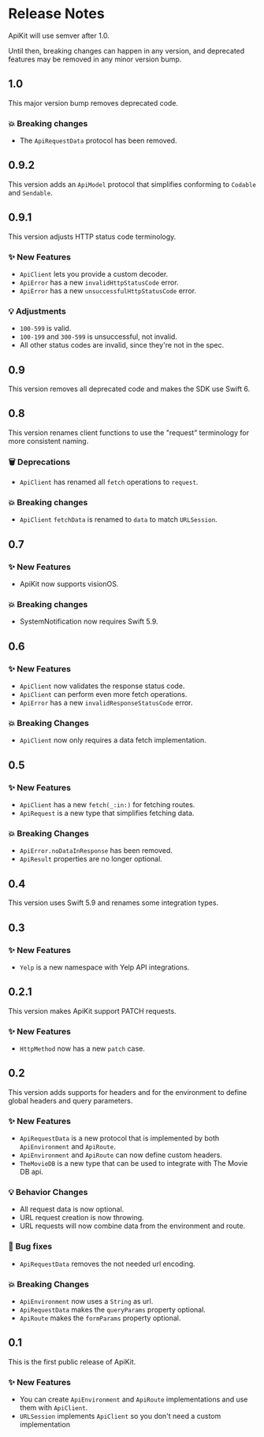 # Release Notes

ApiKit will use semver after 1.0. 

Until then, breaking changes can happen in any version, and deprecated features may be removed in any minor version bump.



## 1.0

This major version bump removes deprecated code.

### 💥 Breaking changes

* The `ApiRequestData` protocol has been removed.



## 0.9.2

This version adds an `ApiModel` protocol that simplifies conforming to `Codable` and `Sendable`.



## 0.9.1

This version adjusts HTTP status code terminology.

### ✨ New Features

* `ApiClient` lets you provide a custom decoder.
* `ApiError` has a new `invalidHttpStatusCode` error.
* `ApiError` has a new `unsuccessfulHttpStatusCode` error.

### 💡 Adjustments

* `100-599` is valid.
* `100-199` and `300-599` is unsuccessful, not invalid.
* All other status codes are invalid, since they're not in the spec. 



## 0.9

This version removes all deprecated code and makes the SDK use Swift 6. 



## 0.8

This version renames client functions to use the "request" terminology for more consistent naming. 

### 🗑️ Deprecations

* `ApiClient` has renamed all `fetch` operations to `request`.

### 💥 Breaking changes

* `ApiClient` `fetchData` is renamed to `data` to match `URLSession`.



## 0.7

### ✨ New Features

* ApiKit now supports visionOS.

### 💥 Breaking changes

* SystemNotification now requires Swift 5.9.



## 0.6

### ✨ New Features

* `ApiClient` now validates the response status code.
* `ApiClient` can perform even more fetch operations.
* `ApiError` has a new `invalidResponseStatusCode` error.

### 💥 Breaking Changes

* `ApiClient` now only requires a data fetch implementation.



## 0.5

### ✨ New Features

* `ApiClient` has a new `fetch(_:in:)` for fetching routes.
* `ApiRequest` is a new type that simplifies fetching data.

### 💥 Breaking Changes

* `ApiError.noDataInResponse` has been removed.
* `ApiResult` properties are no longer optional.



## 0.4

This version uses Swift 5.9 and renames some integration types.



## 0.3

### ✨ New Features

* `Yelp` is a new namespace with Yelp API integrations.



## 0.2.1

This version makes ApiKit support PATCH requests.

### ✨ New Features

* `HttpMethod` now has a new `patch` case.



## 0.2

This version adds supports for headers and for the environment to define global headers and query parameters.

### ✨ New Features

* `ApiRequestData` is a new protocol that is implemented by both `ApiEnvironment` and `ApiRoute`.
* `ApiEnvironment` and `ApiRoute` can now define custom headers.
* `TheMovieDB` is a new type that can be used to integrate with The Movie DB api. 

### 💡 Behavior Changes

* All request data is now optional.
* URL request creation is now throwing.
* URL requests will now combine data from the environment and route.

### 🐛 Bug fixes

* `ApiRequestData` removes the not needed url encoding.

### 💥 Breaking Changes

* `ApiEnvironment` now uses a `String` as url.
* `ApiRequestData` makes the `queryParams` property optional.
* `ApiRoute` makes the `formParams` property optional.



## 0.1

This is the first public release of ApiKit.

### ✨ New Features

* You can create `ApiEnvironment` and `ApiRoute` implementations and use them with `ApiClient`.
* `URLSession` implements `ApiClient` so you don't need a custom implementation
